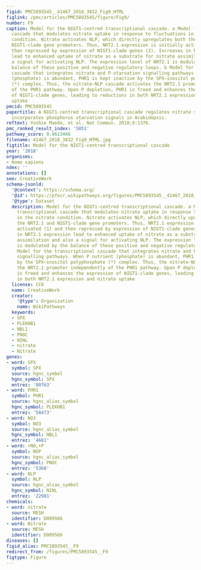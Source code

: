 ```yaml
---
figid: PMC5893545__41467_2018_3832_Fig9_HTML
figlink: /pmc/articles/PMC5893545/figure/Fig9/
number: F9
caption: Model for the NIGT1-centred transcriptional cascade. a Model for the transcriptional
  cascade that modulates nitrate uptake in response to fluctuations in the nitrate
  condition. Nitrate activates NLP, which directly upregulates both the NRT2.1 and
  NIGT1-clade gene promoters. Thus, NRT2.1 expression is initially activated (1) and
  then repressed by expression of NIGT1-clade genes (2). Increases in NRT2.1 expression
  lead to enhanced uptake of nitrate as a substrate for nitrate assimilation and also
  a signal for activating NLP. The expression level of NRT2.1 is modulated by the
  balance of these positive and negative regulatory loops. b Model for the transcriptional
  cascade that integrates nitrate and P-starvation signalling pathways. When P nutrient
  (phosphate) is abundant, PHR1 is kept inactive by the SPX–inositol polyphosphate
  (*) complex. Thus, the nitrate-NLP cascade activates the NRT2.1 promoter independently
  of the PHR1 pathway. Upon P depletion, PHR1 is freed and enhances the expression
  of NIGT1-clade genes, leading to reductions in both NRT2.1 expression and nitrate
  uptake
pmcid: PMC5893545
papertitle: A NIGT1-centred transcriptional cascade regulates nitrate signalling and
  incorporates phosphorus starvation signals in Arabidopsis.
reftext: Yoshie Maeda, et al. Nat Commun. 2018;9:1376.
pmc_ranked_result_index: '5051'
pathway_score: 0.9613466
filename: 41467_2018_3832_Fig9_HTML.jpg
figtitle: Model for the NIGT1-centred transcriptional cascade
year: '2018'
organisms:
- Homo sapiens
ndex: ''
annotations: []
seo: CreativeWork
schema-jsonld:
  '@context': https://schema.org/
  '@id': https://pfocr.wikipathways.org/figures/PMC5893545__41467_2018_3832_Fig9_HTML.html
  '@type': Dataset
  description: Model for the NIGT1-centred transcriptional cascade. a Model for the
    transcriptional cascade that modulates nitrate uptake in response to fluctuations
    in the nitrate condition. Nitrate activates NLP, which directly upregulates both
    the NRT2.1 and NIGT1-clade gene promoters. Thus, NRT2.1 expression is initially
    activated (1) and then repressed by expression of NIGT1-clade genes (2). Increases
    in NRT2.1 expression lead to enhanced uptake of nitrate as a substrate for nitrate
    assimilation and also a signal for activating NLP. The expression level of NRT2.1
    is modulated by the balance of these positive and negative regulatory loops. b
    Model for the transcriptional cascade that integrates nitrate and P-starvation
    signalling pathways. When P nutrient (phosphate) is abundant, PHR1 is kept inactive
    by the SPX–inositol polyphosphate (*) complex. Thus, the nitrate-NLP cascade activates
    the NRT2.1 promoter independently of the PHR1 pathway. Upon P depletion, PHR1
    is freed and enhances the expression of NIGT1-clade genes, leading to reductions
    in both NRT2.1 expression and nitrate uptake
  license: CC0
  name: CreativeWork
  creator:
    '@type': Organization
    name: WikiPathways
  keywords:
  - SPX
  - PLEKHB1
  - NBL1
  - PNOC
  - NINL
  - nitrate
  - Nitrate
genes:
- word: SPX
  symbol: SPX
  source: hgnc_symbol
  hgnc_symbol: SPX
  entrez: '80763'
- word: PHR1
  symbol: PHR1
  source: hgnc_alias_symbol
  hgnc_symbol: PLEKHB1
  entrez: '58473'
- word: NO3
  symbol: NO3
  source: hgnc_alias_symbol
  hgnc_symbol: NBL1
  entrez: '4681'
- word: +NO,+P
  symbol: NOP
  source: hgnc_alias_symbol
  hgnc_symbol: PNOC
  entrez: '5368'
- word: NLP
  symbol: NLP
  source: hgnc_alias_symbol
  hgnc_symbol: NINL
  entrez: '22981'
chemicals:
- word: nitrate
  source: MESH
  identifier: D009566
- word: Nitrate
  source: MESH
  identifier: D009566
diseases: []
figid_alias: PMC5893545__F9
redirect_from: /figures/PMC5893545__F9
figtype: Figure
---
```

